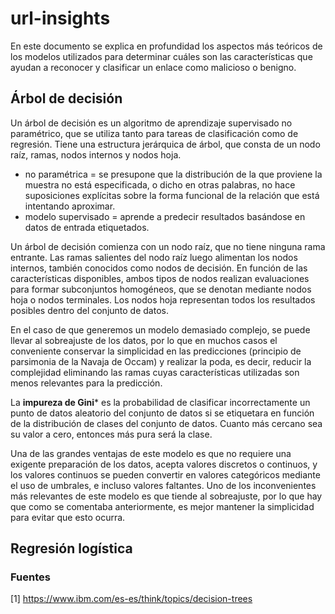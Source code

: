 # url-insights
En este documento se explica en profundidad los aspectos más teóricos de los modelos utilizados para determinar cuáles son las características que ayudan a reconocer y clasificar un enlace como malicioso o benigno.

## Árbol de decisión

Un árbol de decisión es un algoritmo de aprendizaje supervisado no paramétrico, que se utiliza tanto para tareas de clasificación como de regresión. Tiene una estructura jerárquica de árbol, que consta de un nodo raíz, ramas, nodos internos y nodos hoja.

- no paramétrica = se presupone que la distribución de la que proviene la muestra no está especificada, o dicho en otras palabras, no hace suposiciones explícitas sobre la forma funcional de la relación que está intentando aproximar.
- modelo supervisado = aprende a predecir resultados basándose en datos de entrada etiquetados.

Un árbol de decisión comienza con un nodo raíz, que no tiene ninguna rama entrante. Las ramas salientes del nodo raíz luego alimentan los nodos internos, también conocidos como nodos de decisión. En función de las características disponibles, ambos tipos de nodos realizan evaluaciones para formar subconjuntos homogéneos, que se denotan mediante nodos hoja o nodos terminales. Los nodos hoja representan todos los resultados posibles dentro del conjunto de datos.

En el caso de que generemos un modelo demasiado complejo, se puede llevar al sobreajuste de los datos, por lo que en muchos casos el conveniente conservar la simplicidad en las predicciones (principio de parsimonia de la Navaja de Occam) y realizar la poda, es decir, reducir la complejidad eliminando las ramas cuyas características utilizadas son menos relevantes para la predicción.

La **impureza de Gini*** es la probabilidad de clasificar incorrectamente un punto de datos aleatorio del conjunto de datos si se etiquetara en función de la distribución de clases del conjunto de datos. Cuanto más cercano sea su valor a cero, entonces más pura será la clase.

Una de las grandes ventajas de este modelo es que no requiere una exigente preparación de los datos, acepta valores discretos o continuos, y los valores continuos se pueden convertir en valores categóricos mediante el uso de umbrales, e incluso valores faltantes. Uno de los inconvenientes más relevantes de este modelo es que tiende al sobreajuste, por lo que hay que como se comentaba anteriormente, es mejor mantener la simplicidad para evitar que esto ocurra.

## Regresión logística



### Fuentes
[1] https://www.ibm.com/es-es/think/topics/decision-trees
